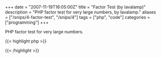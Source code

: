 +++
date = "2007-11-19T16:05:00Z"
title = "Factor Test (by lavalamp)"
description = "PHP factor test for very large numbers, by lavalamp."
aliases = ["/snips/4-factor-test", "/snips/4"]
tags = ["php", "code"]
categories = ["programming"]
+++

PHP factor test for very large numbers.

{{< highlight php >}}
<?php

function check_factor($factor, $k, $base, $exponent, $c='-1'){

  $out  = bcpowmod($base, $exponent, $factor);
  $out  = bcmul($out, $k);
  $out  = bcadd($out, $c);
  $out  = bcmod($out, $factor);

  return $out=="0";

}

echo check_factor('28475025393798152885081', '1', '2', '3321931637')? "True!": "False!";

?>
{{< /highlight >}}

